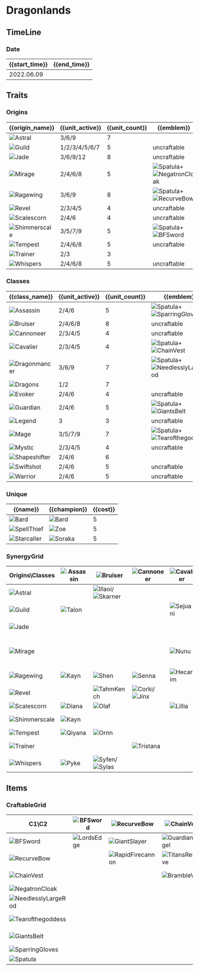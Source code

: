 # Dragonlands

## TimeLine
### Date
| {{start_time}} | {{end_time}} |
| -              | -            |
| 2022.06.09     |              |

## Traits
### Origins
| {{origin_name}}                                            | {{unit_active}} | {{unit_count}} | {{emblem}}                                                                                              | {{desc}} |
| -                                                          | -               | -              | -                                                                                                       | -        |
| ![Astral](../tfttraits/icon/set7/Astral.svg)               | 3/6/9           | 7              |                                                                                                         |          |
| ![Guild](../tfttraits/icon/set7/GuildEmblem.png)           | 1/2/3/4/5/6/7   | 5              | uncraftable                                                                                             |          |
| ![Jade](../tfttraits/icon/set7/JadeEmblem.png)             | 3/6/9/12        | 8              | uncraftable                                                                                             |          |
| ![Mirage](../tfttraits/icon/set7/Mirage.svg)               | 2/4/6/8         | 5              | ![Spatula](../tftitems/icon/set7/Spatula.png)+![NegatronCloak](../tftitems/icon/set7/NegatronCloak.png) |          |
| ![Ragewing](../tfttraits/icon/set7/Ragewing.svg)           | 3/6/9           | 8              | ![Spatula](../tftitems/icon/set7/Spatula.png)+![RecurveBow](../tftitems/icon/set7/RecurveBow.png)       |          |
| ![Revel](../tfttraits/icon/set7/RevelEmblem.png)           | 2/3/4/5         | 4              | uncraftable                                                                                             |          |
| ![Scalescorn](../tfttraits/icon/set7/ScalescornEmblem.png) | 2/4/6           | 4              | uncraftable                                                                                             |          |
| ![Shimmerscale](../tfttraits/icon/set7/Shimmerscale.svg)   | 3/5/7/9         | 5              | ![Spatula](../tftitems/icon/set7/Spatula.png)+![BFSword](../tftitems/icon/set7/BFSword.png)             |          |
| ![Tempest](../tfttraits/icon/set7/TempestEmblem.png)       | 2/4/6/8         | 5              | uncraftable                                                                                             |          |
| ![Trainer](../tfttraits/icon/set7/Trainer.svg)             | 2/3             | 3              |                                                                                                         |          |
| ![Whispers](../tfttraits/icon/set7/WhispersEmblem.png)     | 2/4/6/8         | 5              | uncraftable                                                                                             |          |

### Classes
| {{class_name}}                                           | {{unit_active}} | {{unit_count}} | {{emblem}}                                                                                                        | {{desc}} |
| -                                                        | -               | -              | -                                                                                                                 | -        |
| ![Assassin](../tfttraits/icon/set7/Assassin.svg)         | 2/4/6           | 5              | ![Spatula](../tftitems/icon/set7/Spatula.png)+![SparringGloves](../tftitems/icon/set7/SparringGloves.png)         |          |
| ![Bruiser](../tfttraits/icon/set7/BruiserEmblem.png)     | 2/4/6/8         | 8              | uncraftable                                                                                                       |          |
| ![Cannoneer](../tfttraits/icon/set7/CannoneerEmblem.png) | 2/3/4/5         | 4              | uncraftable                                                                                                       |          |
| ![Cavalier](../tfttraits/icon/set7/Cavalier.svg)         | 2/3/4/5         | 4              | ![Spatula](../tftitems/icon/set7/Spatula.png)+![ChainVest](../tftitems/icon/set7/ChainVest.png)                   |          |
| ![Dragonmancer](../tfttraits/icon/set7/Dragonmancer.svg) | 3/6/9           | 7              | ![Spatula](../tftitems/icon/set7/Spatula.png)+![NeedlesslyLargeRod](../tftitems/icon/set7/NeedlesslyLargeRod.png) |          |
| ![Dragons](../tfttraits/icon/set7/Dragons.svg)           | 1/2             | 7              |                                                                                                                   |          |
| ![Evoker](../tfttraits/icon/set7/EvokerEmblem.png)       | 2/4/6           | 4              | uncraftable                                                                                                       |          |
| ![Guardian](../tfttraits/icon/set7/Guardian.svg)         | 2/4/6           | 5              | ![Spatula](../tftitems/icon/set7/Spatula.png)+![GiantsBelt](../tftitems/icon/set7/GiantsBelt.png)                 |          |
| ![Legend](../tfttraits/icon/set7/LegendEmblem.png)       | 3               | 3              | uncraftable                                                                                                       |          |
| ![Mage](../tfttraits/icon/set7/Mage.svg)                 | 3/5/7/9         | 7              | ![Spatula](../tftitems/icon/set7/Spatula.png)+![Tearofthegoddess](../tftitems/icon/set7/Tearofthegoddess.png)     |          |
| ![Mystic](../tfttraits/icon/set7/MysticEmblem.png)       | 2/3/4/5         | 4              | uncraftable                                                                                                       |          |
| ![Shapeshifter](../tfttraits/icon/set7/Shapeshifter.svg) | 2/4/6           | 6              |                                                                                                                   |          |
| ![Swiftshot](../tfttraits/icon/set7/SwiftshotEmblem.png) | 2/4/6           | 5              | uncraftable                                                                                                       |          |
| ![Warrior](../tfttraits/icon/set7/WarriorEmblem.png)     | 2/4/6           | 5              | uncraftable                                                                                                       |          |

### Unique
| {{name}}                                             | {{champion}}                                    | {{cost}} |
| -                                                    | -                                               | -        |
| ![Bard](../tfttraits/icon/set7/Bard.svg)             | ![Bard](../tftchampions/icon/set7/Bard.png)     | 5        |
| ![SpellThief](../tfttraits/icon/set7/SpellThief.svg) | ![Zoe](../tftchampions/icon/set7/Zoe.png)       | 5        |
| ![Starcaller](../tfttraits/icon/set7/Starcaller.svg) | ![Soraka](../tftchampions/icon/set7/Soraka.png) | 5        |

### SynergyGrid
| Origins\Classes                                            | ![Assassin](../tfttraits/icon/set7/Assassin.svg) | ![Bruiser](../tfttraits/icon/set7/BruiserEmblem.png)                                              | ![Cannoneer](../tfttraits/icon/set7/CannoneerEmblem.png)                                  | ![Cavalier](../tfttraits/icon/set7/Cavalier.svg)  | ![Dragonmancer](../tfttraits/icon/set7/Dragonmancer.svg)                                  | ![Dragons](../tfttraits/icon/set7/Dragons.svg)            | ![Evoker](../tfttraits/icon/set7/EvokerEmblem.png)        | ![Guardian](../tfttraits/icon/set7/Guardian.svg) | ![Legend](../tfttraits/icon/set7/LegendEmblem.png)  | ![Mage](../tfttraits/icon/set7/Mage.svg)                                                        | ![Mystic](../tfttraits/icon/set7/MysticEmblem.png) | ![Shapeshifter](../tfttraits/icon/set7/Shapeshifter.svg)                                        | ![Swiftshot](../tfttraits/icon/set7/SwiftshotEmblem.png) | ![Warrior](../tfttraits/icon/set7/WarriorEmblem.png)                                      |
| -                                                          | -                                                | -                                                                                                 | -                                                                                         | -                                                 | -                                                                                         | -                                                         | -                                                         | -                                                | -                                                   | -                                                                                               | -                                                  | -                                                                                               | -                                                        | -                                                                                         |
| ![Astral](../tfttraits/icon/set7/Astral.svg)               |                                                  | ![Illaoi](../tftchampions/icon/set7/Illaoi.png)/![Skarner](../tftchampions/icon/set7/Skarner.png) |                                                                                           |                                                   |                                                                                           | ![AurelionSol](../tftchampions/icon/set7/AurelionSol.png) | ![AurelionSol](../tftchampions/icon/set7/AurelionSol.png) |                                                  |                                                     | ![Nami](../tftchampions/icon/set7/Nami.png)/![Vladimir](../tftchampions/icon/set7/Vladimir.png) | ![Nami](../tftchampions/icon/set7/Nami.png)        | ![Nidalee](../tftchampions/icon/set7/Nidalee.png)                                               | ![Varus](../tftchampions/icon/set7/Varus.png)            |                                                                                           |
| ![Guild](../tfttraits/icon/set7/GuildEmblem.png)           | ![Talon](../tftchampions/icon/set7/Talon.png)    |                                                                                                   |                                                                                           | ![Sejuani](../tftchampions/icon/set7/Sejuani.png) |                                                                                           |                                                           |                                                           |                                                  |                                                     | ![Ryze](../tftchampions/icon/set7/Ryze.png)                                                     | ![Bard](../tftchampions/icon/set7/Bard.png)        |                                                                                                 | ![Twitch](../tftchampions/icon/set7/Twitch.png)          |                                                                                           |
| ![Jade](../tfttraits/icon/set7/JadeEmblem.png)             |                                                  |                                                                                                   |                                                                                           |                                                   | ![Ashe](../tftchampions/icon/set7/Ashe.png)/![Karma](../tftchampions/icon/set7/Karma.png) | ![ShiOhYu](../tftchampions/icon/set7/ShiOhYu.png)         | ![Anivia](../tftchampions/icon/set7/Anivia.png)           | ![Taric](../tftchampions/icon/set7/Taric.png)    | ![Anivia](../tftchampions/icon/set7/Anivia.png)     |                                                                                                 | ![ShiOhYu](../tftchampions/icon/set7/ShiOhYu.png)  | ![Gnar](../tftchampions/icon/set7/Gnar.png)/![Neeko](../tftchampions/icon/set7/Neeko.png)       | ![Ashe](../tftchampions/icon/set7/Ashe.png)              |                                                                                           |
| ![Mirage](../tfttraits/icon/set7/Mirage.svg)               |                                                  |                                                                                                   |                                                                                           | ![Nunu](../tftchampions/icon/set7/Nunu.png)       | ![Yasuo](../tftchampions/icon/set7/Yasuo.png)                                             | ![Daeja](../tftchampions/icon/set7/Daeja.png)             |                                                           | ![Leona](../tftchampions/icon/set7/Leona.png)    |                                                     |                                                                                                 |                                                    |                                                                                                 |                                                          | ![Yasuo](../tftchampions/icon/set7/Yasuo.png)/![Yone](../tftchampions/icon/set7/Yone.png) |
| ![Ragewing](../tfttraits/icon/set7/Ragewing.svg)           | ![Kayn](../tftchampions/icon/set7/Kayn.png)      | ![Shen](../tftchampions/icon/set7/Shen.png)                                                       | ![Senna](../tftchampions/icon/set7/Senna.png)                                             | ![Hecarim](../tftchampions/icon/set7/Hecarim.png) | ![Sett](../tftchampions/icon/set7/Sett.png)/![Swain](../tftchampions/icon/set7/Swain.png) | ![Shyvana](../tftchampions/icon/set7/Shyvana.png)         |                                                           |                                                  |                                                     |                                                                                                 |                                                    | ![Shyvana](../tftchampions/icon/set7/Shyvana.png)/![Swain](../tftchampions/icon/set7/Swain.png) | ![Xayah](../tftchampions/icon/set7/Xayah.png)            | ![Shen](../tftchampions/icon/set7/Shen.png)                                               |
| ![Revel](../tfttraits/icon/set7/RevelEmblem.png)           |                                                  | ![TahmKench](../tftchampions/icon/set7/TahmKench.png)                                             | ![Corki](../tftchampions/icon/set7/Corki.png)/![Jinx](../tftchampions/icon/set7/Jinx.png) |                                                   |                                                                                           |                                                           | ![Sona](../tftchampions/icon/set7/Sona.png)               |                                                  |                                                     |                                                                                                 |                                                    |                                                                                                 |                                                          |                                                                                           |
| ![Scalescorn](../tfttraits/icon/set7/ScalescornEmblem.png) | ![Diana](../tftchampions/icon/set7/Diana.png)    | ![Olaf](../tftchampions/icon/set7/Olaf.png)                                                       |                                                                                           | ![Lillia](../tftchampions/icon/set7/Lillia.png)   |                                                                                           |                                                           |                                                           | ![Braum](../tftchampions/icon/set7/Braum.png)    |                                                     | ![Lillia](../tftchampions/icon/set7/Lillia.png)                                                 |                                                    |                                                                                                 |                                                          | ![Olaf](../tftchampions/icon/set7/Olaf.png)                                               |
| ![Shimmerscale](../tfttraits/icon/set7/Shimmerscale.svg)   | ![Kayn](../tftchampions/icon/set7/Kayn.png)      |                                                                                                   |                                                                                           |                                                   | ![Volibear](../tftchampions/icon/set7/Volibear.png)                                       | ![Idas](../tftchampions/icon/set7/Idas.png)               |                                                           | ![Idas](../tftchampions/icon/set7/Idas.png)      | ![Volibear](../tftchampions/icon/set7/Volibear.png) | ![Zoe](../tftchampions/icon/set7/Zoe.png)                                                       |                                                    |                                                                                                 |                                                          | ![Aatrox](../tftchampions/icon/set7/Aatrox.png)                                           |
| ![Tempest](../tfttraits/icon/set7/TempestEmblem.png)       | ![Qiyana](../tftchampions/icon/set7/Qiyana.png)  | ![Ornn](../tftchampions/icon/set7/Ornn.png)                                                       |                                                                                           |                                                   | ![LeeSin](../tftchampions/icon/set7/LeeSin.png)                                           | ![AoShin](../tftchampions/icon/set7/AoShin.png)           |                                                           |                                                  | ![Ornn](../tftchampions/icon/set7/Ornn.png)         |                                                                                                 |                                                    |                                                                                                 | ![Ezreal](../tftchampions/icon/set7/Ezreal.png)          |                                                                                           |
| ![Trainer](../tfttraits/icon/set7/Trainer.svg)             |                                                  |                                                                                                   | ![Tristana](../tftchampions/icon/set7/Tristana.png)                                       |                                                   |                                                                                           |                                                           | ![Lulu](../tftchampions/icon/set7/Lulu.png)               |                                                  |                                                     | ![Heimerdinger](../tftchampions/icon/set7/Heimerdinger.png)                                     | ![Lulu](../tftchampions/icon/set7/Lulu.png)        |                                                                                                 |                                                          |                                                                                           |
| ![Whispers](../tfttraits/icon/set7/WhispersEmblem.png)     | ![Pyke](../tftchampions/icon/set7/Pyke.png)      | ![Syfen](../tftchampions/icon/set7/Syfen.png)/![Sylas](../tftchampions/icon/set7/Sylas.png)       |                                                                                           |                                                   |                                                                                           | ![Syfen](../tftchampions/icon/set7/Syfen.png)             |                                                           | ![Thresh](../tftchampions/icon/set7/Thresh.png)  |                                                     | ![Sylas](../tftchampions/icon/set7/Sylas.png)                                                   |                                                    | ![Elise](../tftchampions/icon/set7/Elise.png)                                                   |                                                          |                                                                                           |

## Items
### CraftableGrid
| C1\C2                                                               | ![BFSword](../tftitems/icon/set7/BFSword.png)     | ![RecurveBow](../tftitems/icon/set7/RecurveBow.png)           | ![ChainVest](../tftitems/icon/set7/ChainVest.png)         | ![NegatronCloak](../tftitems/icon/set7/NegatronCloak.png)       | ![NeedlesslyLargeRod](../tftitems/icon/set7/NeedlesslyLargeRod.png)       | ![Tearofthegoddess](../tftitems/icon/set7/Tearofthegoddess.png) | ![GiantsBelt](../tftitems/icon/set7/GiantsBelt.png)         | ![SparringGloves](../tftitems/icon/set7/SparringGloves.png) | ![Spatula](../tftitems/icon/set7/Spatula.png)                       |
| -                                                                   | -                                                 | -                                                             | -                                                         | -                                                               | -                                                                         | -                                                               | -                                                           | -                                                           | -                                                                   |
| ![BFSword](../tftitems/icon/set7/BFSword.png)                       | ![LordsEdge](../tftitems/icon/set7/LordsEdge.png) | ![GiantSlayer](../tftitems/icon/set7/GiantSlayer.png)         | ![GuardianAngel](../tftitems/icon/set7/GuardianAngel.png) | ![Bloodthirster](../tftitems/icon/set7/Bloodthirster.png)       | ![HextechGunblade](../tftitems/icon/set7/HextechGunblade.png)             | ![SpearofShojin](../tftitems/icon/set7/SpearofShojin.png)       | ![ZekesHerald](../tftitems/icon/set7/ZekesHerald.png)       | ![InfinityEdge](../tftitems/icon/set7/InfinityEdge.png)     | ![ShimmerscaleEmblem](../tftitems/icon/set7/ShimmerscaleEmblem.png) |
| ![RecurveBow](../tftitems/icon/set7/RecurveBow.png)                 |                                                   | ![RapidFirecannon](../tftitems/icon/set7/RapidFirecannon.png) | ![TitansResolve](../tftitems/icon/set7/TitansResolve.png) | ![RunaansHurricane](../tftitems/icon/set7/RunaansHurricane.png) | ![GuinsoosRageblade](../tftitems/icon/set7/GuinsoosRageblade.png)         | ![StatikkShiv](../tftitems/icon/set7/StatikkShiv.png)           | ![ZzRotPortal](../tftitems/icon/set7/ZzRotPortal.png)       | ![LastWhisper](../tftitems/icon/set7/LastWhisper.png)       | ![RagewingEmblem](../tftitems/icon/set7/RagewingEmblem.png)         |
| ![ChainVest](../tftitems/icon/set7/ChainVest.png)                   |                                                   |                                                               | ![BrambleVest](../tftitems/icon/set7/BrambleVest.png)     | ![IronWill](../tftitems/icon/set7/IronWill.png)                 | ![LocketoftheIronSolari](../tftitems/icon/set7/LocketoftheIronSolari.png) | ![FrozenHeart](../tftitems/icon/set7/FrozenHeart.png)           | ![SunfireCape](../tftitems/icon/set7/SunfireCape.png)       | ![Shroud](../tftitems/icon/set7/Shroud.png)                 | ![CavalierEmblem](../tftitems/icon/set7/CavalierEmblem.png)         |
| ![NegatronCloak](../tftitems/icon/set7/NegatronCloak.png)           |                                                   |                                                               |                                                           | ![DragonsClaw](../tftitems/icon/set7/DragonsClaw.png)           | ![IonicSpark](../tftitems/icon/set7/IonicSpark.png)                       | ![Chalice](../tftitems/icon/set7/Chalice.png)                   | ![Zephyr](../tftitems/icon/set7/Zephyr.png)                 | ![Quicksilver](../tftitems/icon/set7/Quicksilver.png)       | ![MirageEmblem](../tftitems/icon/set7/MirageEmblem.png)             |
| ![NeedlesslyLargeRod](../tftitems/icon/set7/NeedlesslyLargeRod.png) |                                                   |                                                               |                                                           |                                                                 | ![RabadonsDeathcap](../tftitems/icon/set7/RabadonsDeathcap.png)           | ![LudensEcho](../tftitems/icon/set7/LudensEcho.png)             | ![Morellonomicon](../tftitems/icon/set7/Morellonomicon.png) | ![ArcaneGauntlet](../tftitems/icon/set7/ArcaneGauntlet.png) | ![DragonmancerEmblem](../tftitems/icon/set7/DragonmancerEmblem.png) |
| ![Tearofthegoddess](../tftitems/icon/set7/Tearofthegoddess.png)     |                                                   |                                                               |                                                           |                                                                 |                                                                           | ![BlueSentinel](../tftitems/icon/set7/BlueSentinel.png)         | ![Redemption](../tftitems/icon/set7/Redemption.png)         | ![HandofJustice](../tftitems/icon/set7/HandofJustice.png)   | ![MageEmblem](../tftitems/icon/set7/MageEmblem.png)                 |
| ![GiantsBelt](../tftitems/icon/set7/GiantsBelt.png)                 |                                                   |                                                               |                                                           |                                                                 |                                                                           |                                                                 | ![WarmogsArmor](../tftitems/icon/set7/WarmogsArmor.png)     | ![Backhand](../tftitems/icon/set7/Backhand.png)             | ![GuardianEmblem](../tftitems/icon/set7/GuardianEmblem.png)         |
| ![SparringGloves](../tftitems/icon/set7/SparringGloves.png)         |                                                   |                                                               |                                                           |                                                                 |                                                                           |                                                                 |                                                             | ![ThiefsGloves](../tftitems/icon/set7/ThiefsGloves.png)     | ![YoumuusGhostblade](../tftitems/icon/set7/YoumuusGhostblade.png)   |
| ![Spatula](../tftitems/icon/set7/Spatula.png)                       |                                                   |                                                               |                                                           |                                                                 |                                                                           |                                                                 |                                                             |                                                             | ![ForceofNature](../tftitems/icon/set7/ForceofNature.png)           |
